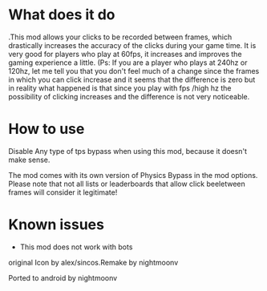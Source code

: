 
 
 
# What does it do



.This mod allows your clicks to be recorded between frames, which drastically increases the accuracy of the clicks during your game time. It is very good for players who play at 60fps, it increases and improves the gaming experience a little. (Ps: If you are a player who plays at 240hz or 120hz, let me tell you that you don't feel much of a change since the frames in which you can click increase and it seems that the difference is zero but in reality what happened is that since you play with fps /high hz the possibility of clicking increases and the difference is not very noticeable.



# How to use

Disable Any type of tps bypass when using this mod, because it doesn't make sense.



The mod comes with its own version of Physics Bypass in the mod options. Please note that not all lists or leaderboards that allow click beeletween frames will consider it legitimate!



# Known issues



- This mod does not work with bots



original Icon by alex/sincos.Remake by nightmoonv

Ported to android by nightmoonv

